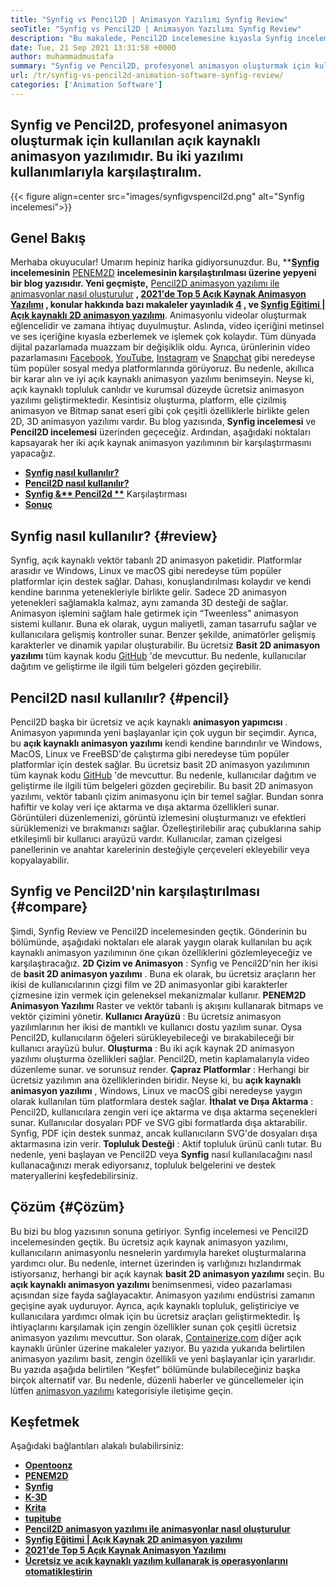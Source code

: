 ```yaml
---
title: "Synfig vs Pencil2D | Animasyon Yazılımı Synfig Review" 
seoTitle: "Synfig vs Pencil2D | Animasyon Yazılımı Synfig Review" 
description: "Bu makalede, Pencil2D incelemesine kıyasla Synfig incelemesi yapacağız. Her ikisi de önde gelen açık kaynaklı animasyon yazılımı kendi kendine barındırılmış ve zengin özelliklidir." 
date: Tue, 21 Sep 2021 13:31:58 +0000
author: muhammadmustafa
summary: "Synfig ve Pencil2D, profesyonel animasyon oluşturmak için kullanılan açık kaynaklı animasyon yazılımıdır. Bu iki yazılımı kullanımlarıyla karşılaştıralım." 
url: /tr/synfig-vs-pencil2d-animation-software-synfig-review/
categories: ['Animation Software']
---
```


## Synfig ve Pencil2D, profesyonel animasyon oluşturmak için kullanılan açık kaynaklı animasyon yazılımıdır. Bu iki yazılımı kullanımlarıyla karşılaştıralım.

{{< figure align=center src="images/synfigvspencil2d.png" alt="Synfig incelemesi">}}


## Genel Bakış
Merhaba okuyucular! Umarım hepiniz harika gidiyorsunuzdur. Bu,  **[**Synfig** ][1] **incelemesinin** [PENEM2D][2] **incelemesinin karşılaştırılması üzerine yepyeni bir blog yazısıdır. Yeni geçmişte,** [Pencil2D animasyon yazılımı ile animasyonlar nasıl oluşturulur][3] **, **[2021'de Top 5 Açık Kaynak Animasyon Yazılımı][4]**  , konular hakkında bazı makaleler yayınladık [4] **, ve** [Synfig Eğitimi | Açık kaynaklı 2D animasyon yazılımı][5]**. Animasyonlu videolar oluşturmak eğlencelidir ve zamana ihtiyaç duyulmuştur. Aslında, video içeriğini metinsel ve ses içeriğine kıyasla ezberlemek ve işlemek çok kolaydır. Tüm dünyada dijital pazarlamada muazzam bir değişiklik oldu. Ayrıca, ürünlerinin video pazarlamasını [Facebook][6], [YouTube][7], [Instagram][8] ve [Snapchat][9] gibi neredeyse tüm popüler sosyal medya platformlarında görüyoruz.
Bu nedenle, akıllıca bir karar alın ve iyi açık kaynaklı animasyon yazılımı benimseyin. Neyse ki, açık kaynaklı topluluk canlıdır ve kurumsal düzeyde ücretsiz animasyon yazılımı geliştirmektedir. Kesintisiz oluşturma, platform, elle çizilmiş animasyon ve Bitmap sanat eseri gibi çok çeşitli özelliklerle birlikte gelen 2D, 3D animasyon yazılımı vardır. Bu blog yazısında,  **Synfig incelemesi** ve **Pencil2D incelemesi**  üzerinden geçeceğiz. Ardından, aşağıdaki noktaları kapsayarak her iki açık kaynak animasyon yazılımının bir karşılaştırmasını yapacağız.
*  **[Synfig nasıl kullanılır?][10]**  
*  **[Pencil2D nasıl kullanılır?][11]**  
*  **[Synfig &** Pencil2d **][12]**  Karşılaştırması
*  **[Sonuç][13]**  

##  **Synfig nasıl kullanılır?**  {#review}

Synfig, açık kaynaklı vektör tabanlı 2D animasyon paketidir. Platformlar arasıdır ve Windows, Linux ve macOS gibi neredeyse tüm popüler platformlar için destek sağlar. Dahası, konuşlandırılması kolaydır ve kendi kendine barınma yetenekleriyle birlikte gelir. Sadece 2D animasyon yetenekleri sağlamakla kalmaz, aynı zamanda 3D desteği de sağlar. Animasyon işlemini sağlam hale getirmek için “Tweenless” animasyon sistemi kullanır. Buna ek olarak, uygun maliyetli, zaman tasarrufu sağlar ve kullanıcılara gelişmiş kontroller sunar. Benzer şekilde, animatörler gelişmiş karakterler ve dinamik yapılar oluşturabilir. Bu ücretsiz  **Basit 2D animasyon yazılımı**  tüm kaynak kodu [GitHub][14] 'de mevcuttur. Bu nedenle, kullanıcılar dağıtım ve geliştirme ile ilgili tüm belgeleri gözden geçirebilir.

## Pencil2D nasıl kullanılır? {#pencil}

Pencil2D başka bir ücretsiz ve açık kaynaklı  **animasyon yapımcısı** . Animasyon yapımında yeni başlayanlar için çok uygun bir seçimdir. Ayrıca, bu **açık kaynaklı animasyon yazılımı**  kendi kendine barındırılır ve Windows, MacOS, Linux ve FreeBSD'de çalıştırma gibi neredeyse tüm popüler platformlar için destek sağlar. Bu ücretsiz basit 2D animasyon yazılımının tüm kaynak kodu [GitHub][15] 'de mevcuttur. Bu nedenle, kullanıcılar dağıtım ve geliştirme ile ilgili tüm belgeleri gözden geçirebilir. Bu basit 2D animasyon yazılımı, vektör tabanlı çizim animasyonu için bir temel sağlar. Bundan sonra hafiftir ve kolay veri içe aktarma ve dışa aktarma özellikleri sunar. Görüntüleri düzenlemenizi, görüntü izlemesini oluşturmanızı ve efektleri sürüklemenizi ve bırakmanızı sağlar. Özelleştirilebilir araç çubuklarına sahip etkileşimli bir kullanıcı arayüzü vardır. Kullanıcılar, zaman çizelgesi panellerinin ve anahtar karelerinin desteğiyle çerçeveleri ekleyebilir veya kopyalayabilir.

## Synfig ve Pencil2D'nin karşılaştırılması {#compare}

Şimdi, Synfig Review ve Pencil2D incelemesinden geçtik. Gönderinin bu bölümünde, aşağıdaki noktaları ele alarak yaygın olarak kullanılan bu açık kaynaklı animasyon yazılımının öne çıkan özelliklerini gözlemleyeceğiz ve karşılaştıracağız.
 **2D Çizim ve Animasyon** : Synfig ve Pencil2D'nin her ikisi de **basit 2D animasyon yazılımı** . Buna ek olarak, bu ücretsiz araçların her ikisi de kullanıcılarının çizgi film ve 2D animasyonlar gibi karakterler çizmesine izin vermek için geleneksel mekanizmalar kullanır. **PENEM2D Animasyon Yazılımı** Raster ve vektör tabanlı iş akışını kullanarak bitmaps ve vektör çizimini yönetir.
 **Kullanıcı Arayüzü** : Bu ücretsiz animasyon yazılımlarının her ikisi de mantıklı ve kullanıcı dostu yazılım sunar. Oysa Pencil2D, kullanıcıların öğeleri sürükleyebileceği ve bırakabileceği bir kullanıcı arayüzü bulur.
 **Oluşturma** : Bu iki açık kaynak 2D animasyon yazılımı oluşturma özellikleri sağlar. Pencil2D, metin kaplamalarıyla video düzenleme sunar. ve sorunsuz render.
 **Çapraz Platformlar** : Herhangi bir ücretsiz yazılımın ana özelliklerinden biridir. Neyse ki, bu **açık kaynaklı animasyon yazılımı** , Windows, Linux ve macOS gibi neredeyse yaygın olarak kullanılan tüm platformlara destek sağlar.
 **İthalat ve Dışa Aktarma** : Pencil2D, kullanıcılara zengin veri içe aktarma ve dışa aktarma seçenekleri sunar. Kullanıcılar dosyaları PDF ve SVG gibi formatlarda dışa aktarabilir. Synfig, PDF için destek sunmaz, ancak kullanıcıların SVG'de dosyaları dışa aktarmasına izin verir.
 **Topluluk Desteği** : Aktif topluluk ürünü canlı tutar. Bu nedenle, yeni başlayan ve Pencil2D veya **Synfig** nasıl kullanılacağını nasıl kullanacağınızı merak ediyorsanız, topluluk belgelerini ve destek materyallerini keşfedebilirsiniz.

## Çözüm {#Çözüm}

Bu bizi bu blog yazısının sonuna getiriyor. Synfig incelemesi ve Pencil2D incelemesinden geçtik. Bu ücretsiz açık kaynak animasyon yazılımı, kullanıcıların animasyonlu nesnelerin yardımıyla hareket oluşturmalarına yardımcı olur. Bu nedenle, internet üzerinden iş varlığınızı hızlandırmak istiyorsanız, herhangi bir açık kaynak  **basit 2D animasyon yazılımı** seçin. Bu **açık kaynaklı animasyon yazılımı**  benimsenmesi, video pazarlaması açısından size fayda sağlayacaktır. Animasyon yazılımı endüstrisi zamanın geçişine ayak uyduruyor. Ayrıca, açık kaynaklı topluluk, geliştiriciye ve kullanıcılara yardımcı olmak için bu ücretsiz araçları geliştirmektedir. İş ihtiyaçlarını karşılamak için zengin özellikler sunan çok çeşitli ücretsiz animasyon yazılımı mevcuttur.
Son olarak, [Containerize.com][16] diğer açık kaynaklı ürünler üzerine makaleler yazıyor. Bu yazıda yukarıda belirtilen animasyon yazılımı basit, zengin özellikli ve yeni başlayanlar için yararlıdır. Bu yazıda aşağıda belirtilen “Keşfet” bölümünde bulabileceğiniz başka birçok alternatif var. Bu nedenle, düzenli haberler ve güncellemeler için lütfen [animasyon yazılımı][17] kategorisiyle iletişime geçin.

## Keşfetmek
Aşağıdaki bağlantıları alakalı bulabilirsiniz:
* [  **Opentoonz**  ][18]
*  **[PENEM2D][2]**  
* [  **Synfig**  ][1]
*  **[K-3D][19]**  
*  **[Krita][20]**  
*  **[tupitube][21]**  
*  **[Pencil2D animasyon yazılımı ile animasyonlar nasıl oluşturulur][3]**  
*  **[Synfig Eğitimi | Açık Kaynak 2D animasyon yazılımı][5]**  
*  **[2021'de Top 5 Açık Kaynak Animasyon Yazılımı][4]**  
*  **[Ücretsiz ve açık kaynaklı yazılım kullanarak iş operasyonlarını otomatikleştirin][22]**  



[1]: https://products.containerize.com/animation-software/synfig/
[2]: https://products.containerize.com/animation-software/pencil2d/
[3]: https://blog.containerize.com/animation-software/how-to-create-animations-with-pencil2d-animation-software/
[4]: https://blog.containerize.com/animation-software/top-5-open-source-animation-software-in-2021/
[5]: https://blog.containerize.com/animation-software/synfig-tutorial-an-open-source-2d-animation-software/
[6]: https://www.facebook.com/
[7]: https://www.youtube.com/
[8]: http://instagram.com/
[9]: https://www.snapchat.com/
[10]: #review
[11]: #pencil
[12]: #compare
[13]: #Conclusion
[14]: https://github.com/synfig/synfig
[15]: https://github.com/pencil2d/pencil
[16]: https://www.containerize.com/
[17]: https://products.containerize.com/animation-software/
[18]: https://products.containerize.com/animation-software/opentoonz/
[19]: https://products.containerize.com/animation-software/k3d/
[20]: https://products.containerize.com/animation-software/krita/
[21]: https://products.containerize.com/animation-software/tupitube/
[22]: https://blog.containerize.com/blogging/automate-business-operations-using-open-source-software/
